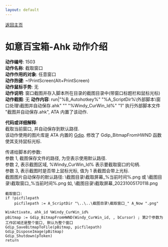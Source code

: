 ```yaml
---
layout: default
---
```


[返回主页](http://wyagd001.github.io/RuYi-Ahk)

# [](#header-2) 如意百宝箱-Ahk 动作介绍

**动作编号**: 1503  
**动作名称**: 截取窗口  
**动作作用的对象**: 任意窗口  
**动作热键**: ~!PrintScreen(Alt+PrintScreen)  
**动作鼠标手势**: 无  
**动作说明**: 窗口截图并存入脚本所在目录的截图目录中(带窗口标题栏和鼠标光标)  
**动作截图**: 无 
**动作内容**: run|"%B_Autohotkey%" "%A_ScriptDir%\外部脚本\窗口处理\截图并自动保存.ahk" "" "%Windy_CurWin_Id%" "1" 
执行外部脚本文件 "截图并自动保存.ahk", ATA 内置了该动作.   

**代码或详细解释**:  
截取当前窗口, 并自动保存到默认路径.  
该动作使用的图片库是 ATA 内置的 [Gdip](https://github.com/marius-sucan/AHK-GDIp-Library-Compilation). 修改了 Gdip_BitmapFromHWND 函数使其支持鼠标光标.  

传递给脚本的参数:  
参数 1, 截图保存文件的路径, 为空表示使用默认路径.  
参数 2, 表示截图区域, %Windy_CurWin_Id% 表示要截取窗口的句柄.  
参数 3, 表示截图时是否带上鼠标光标, 值为 1 表截图会带上光标.  
截图图片自动保存的默认路径: \截图目录\截取屏幕_%当前时间%.png 或 \截图目录\截取窗口_%当前时间%.png 如, \截图目录\截取屏幕_20231005170118.png  

```Autohotkey
截取窗口:
if !picfilepath
	picfilepath := A_ScriptDir "\..\..\截图目录\截取窗口_" A_Now ".png"

WinActivate, ahk_id %Windy_CurWin_id%
pBitmap := Gdip_BitmapFromHWND(Windy_CurWin_id, , bCursor) ; 第2个参数为工作区域还是整个窗口, 默认为整个窗口
Gdip_SaveBitmapToFile(pBitmap, picfilepath)
Gdip_DisposeImage(pBitmap)
Gdip_Shutdown(pToken)
return
```